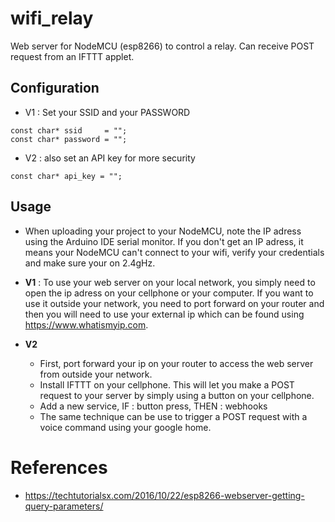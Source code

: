 # wifi_relay
Web server for NodeMCU (esp8266) to control a relay. Can receive POST request from an IFTTT applet.

## Configuration
* V1 : Set your SSID and your PASSWORD
```
const char* ssid     = "";    
const char* password = "";
```
* V2 : also set an API key for more security
```
const char* api_key = "";
```

## Usage
* When uploading your project to your NodeMCU, note the IP adress using the Arduino IDE serial monitor. If you don't get an IP adress, it means your NodeMCU can't connect to your wifi, verify your credentials and make sure your on 2.4gHz.    

* **V1** : To use your web server on your local network, you simply need to open the ip adress on your cellphone or your computer. If you want to use it outside your network, you need to port forward on your router and then you will need to use your external ip which can be found using https://www.whatismyip.com.    

* **V2**    
  * First, port forward your ip on your router to access the web server from outside your network.  
  * Install IFTTT on your cellphone. This will let you make a POST request to your server by simply using a button on your cellphone.
  * Add a new service, IF : button press, THEN : webhooks
  * The same technique can be use to trigger a POST request with a voice command using your google home.

# References
* https://techtutorialsx.com/2016/10/22/esp8266-webserver-getting-query-parameters/
